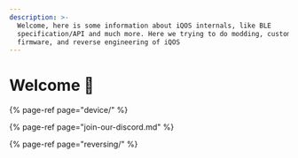 ```yaml
---
description: >-
  Welcome, here is some information about iQOS internals, like BLE
  specification/API and much more. Here we trying to do modding, custom
  firmware, and reverse engineering of iQOS
---
```


# Welcome 👋



{% page-ref page="device/" %}

{% page-ref page="join-our-discord.md" %}

{% page-ref page="reversing/" %}





